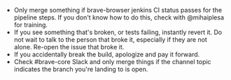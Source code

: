 - Only merge something if brave-browser jenkins CI status passes for the pipeline steps. If you don't know how to do this, check with @mihaiplesa for training.
- If you see something that's broken, or tests failing, instantly revert it. Do not wait to talk to the person that broke it, especially if they are not alone.  Re-open the issue that broke it.
- If you accidentally break the build, apologize and pay it forward.
- Check #brave-core Slack and only merge things if the channel topic indicates the branch you're landing to is open.